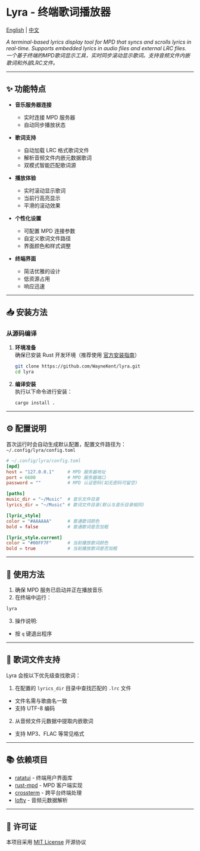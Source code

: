 # Lyra - 终端歌词播放器

[English](docs/README.en.md) | [中文](#)

_A terminal-based lyrics display tool for MPD that syncs and scrolls lyrics in real-time. Supports embedded lyrics in audio files and external LRC files._  
_一个基于终端的MPD歌词显示工具，实时同步滚动显示歌词。支持音频文件内嵌歌词和外部LRC文件。_

---

## ✨ 功能特点

- **音乐服务器连接**
    - 实时连接 MPD 服务器
    - 自动同步播放状态

- **歌词支持**
    - 自动加载 LRC 格式歌词文件
    - 解析音频文件内嵌元数据歌词
    - 双模式智能匹配歌词源

- **播放体验**
    - 实时滚动显示歌词
    - 当前行高亮显示
    - 平滑的滚动效果

- **个性化设置**
    - 可配置 MPD 连接参数
    - 自定义歌词文件路径
    - 界面颜色和样式调整

- **终端界面**
    - 简洁优雅的设计
    - 低资源占用
    - 响应迅速

---

## 📥 安装方法

### 从源码编译

1.  **环境准备**  
    确保已安装 Rust 开发环境（推荐使用 [官方安装指南](https://www.rust-lang.org/tools/install)）

    ```bash
    git clone https://github.com/WayneKent/lyra.git
    cd lyra
    ```

2.  **编译安装**  
    执行以下命令进行安装：

    ```bash
    cargo install .
    ```

---

## ⚙️ 配置说明

首次运行时会自动生成默认配置，配置文件路径为：  
`~/.config/lyra/config.toml`

```toml
# ~/.config/lyra/config.toml
[mpd]
host = "127.0.0.1"     # MPD 服务器地址
port = 6600            # MPD 服务器端口
password = ""          # MPD 认证密码(如无密码可留空)

[paths]
music_dir = "~/Music"  # 音乐文件目录
lyrics_dir = "~/Music" # 歌词文件目录(默认与音乐目录相同)

[lyric_style]
color = "#AAAAAA"      # 普通歌词颜色
bold = false           # 普通歌词是否加粗

[lyric_style.current]
color = "#00FF7F"      # 当前播放歌词颜色
bold = true            # 当前播放歌词是否加粗
```

---

## 🚀 使用方法

1. 确保 MPD 服务已启动并正在播放音乐
2. 在终端中运行：

```bash
lyra
```

3. 操作说明:

- 按 `q` 键退出程序

---

## 📝 歌词文件支持

Lyra 会按以下优先级查找歌词：

1. 在配置的 `lyrics_dir` 目录中查找匹配的 `.lrc` 文件

- 文件名需与歌曲名一致
- 支持 UTF-8 编码

2. 从音频文件元数据中提取内嵌歌词

- 支持 MP3、FLAC 等常见格式

---

## 📚 依赖项目

- [ratatui](https://github.com/tui-rs-revival/ratatui) - 终端用户界面库
- [rust-mpd](https://github.com/kstep/rust-mpd/) - MPD 客户端实现
- [crossterm](https://github.com/crossterm-rs/crossterm) - 跨平台终端处理
- [lofty](https://github.com/Serial-ATA/lofty-rs) - 音频元数据解析

---

## 📜 许可证

本项目采用 [MIT License](LICENSE) 开源协议
